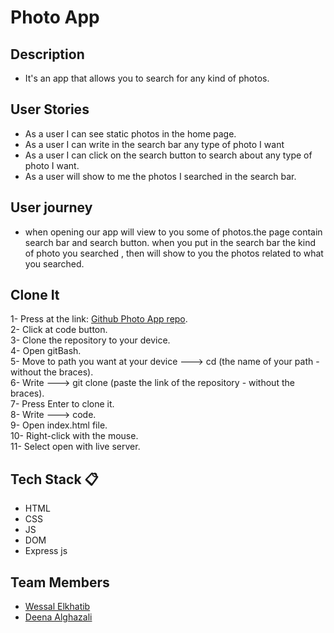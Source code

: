 # Photo App

## Description
- It's an app that allows you to search for any kind of photos. 


## User Stories 

- As a user I can see static photos in the home page.
- As a user I can write in the search bar any type of photo I want
- As a user I can click on the search button to search about any type of photo I want.
- As a user will show to me the photos I searched in the search bar. 

## User journey  

- when opening our app will view to you some of photos.the page contain search bar and search button. when you put in the search bar the kind of photo you searched , then will show to you the photos related to what you searched.

## Clone It  

1- Press at the link: [Github Photo App repo](https://github.com/GSG-G11/Deena-Wessal).<br>
2- Click at code button.<br>
3- Clone the repository to your device.<br>
4- Open gitBash.<br>
5- Move to path you want at your device ---> cd (the name of your path - without the braces).<br>
6- Write ---> git clone (paste the link of the repository - without the braces).<br>
7- Press Enter to clone it.<br>
8- Write ---> code.<br>
9- Open index.html file.<br>
10- Right-click with the mouse.<br>
11- Select open with live server.<br>

## Tech Stack :clipboard: 
- HTML
- CSS
- JS
- DOM
- Express js 

## Team Members  
- [Wessal Elkhatib](https://github.com/WessalJawad95)
- [Deena Alghazali](https://github.com/DeenaAlghazali)

